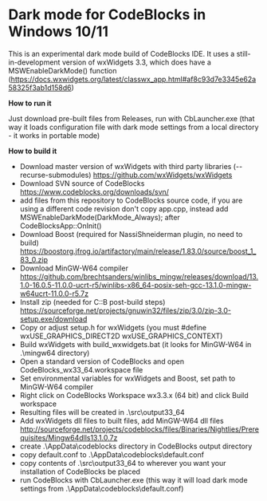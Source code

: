 # Dark mode for CodeBlocks in Windows 10/11

This is an experimental dark mode build of CodeBlocks IDE. It uses a still-in-development version of wxWidgets 3.3, which does have a MSWEnableDarkMode() function (https://docs.wxwidgets.org/latest/classwx_app.html#af8c93d7e3345e62a58325f3ab1d158d6)

**How to run it**

Just download pre-built files from Releases, run with CbLauncher.exe (that way it loads configuration file with dark mode settings from a local directory - it works in portable mode)


**How to build it**
* Download master version of wxWidgets with third party libraries (--recurse-submodules) https://github.com/wxWidgets/wxWidgets
* Download SVN source of CodeBlocks https://www.codeblocks.org/downloads/svn/
* add files from this repository to CodeBlocks source code, if you are using a different code revision don't copy app.cpp, instead add MSWEnableDarkMode(DarkMode_Always); after CodeBlocksApp::OnInit()
* Download Boost (required for NassiShneiderman plugin, no need to build) https://boostorg.jfrog.io/artifactory/main/release/1.83.0/source/boost_1_83_0.zip
* Download MinGW-W64 compiler https://github.com/brechtsanders/winlibs_mingw/releases/download/13.1.0-16.0.5-11.0.0-ucrt-r5/winlibs-x86_64-posix-seh-gcc-13.1.0-mingw-w64ucrt-11.0.0-r5.7z
* Install zip (needed for C::B post-build steps) https://sourceforge.net/projects/gnuwin32/files/zip/3.0/zip-3.0-setup.exe/download  
* Copy or adjust setup.h for wxWidgets (you must #define wxUSE_GRAPHICS_DIRECT2D wxUSE_GRAPHICS_CONTEXT)
* Build wxWidgets with build_wxwidgets.bat (it looks for MinGW-W64 in .\mingw64 directory)
* Open a standard version of CodeBlocks and open CodeBlocks_wx33_64.workspace file
* Set environmental variables for wxWidgets and Boost, set path to MinGW-W64 compiler
* Right click on CodeBlocks Workspace wx3.3.x (64 bit) and click Build workspace
* Resulting files will be created in .\src\output33_64
* Add wxWidgets dll files to built files, add MinGW-W64 dll files http://sourceforge.net/projects/codeblocks/files/Binaries/Nightlies/Prerequisites/Mingw64dlls13.1.0.7z
* create .\AppData\codeblocks directory in CodeBlocks output directory
* copy default.conf to .\AppData\codeblocks\default.conf
* copy contents of .\src\output33_64 to wherever you want your installation of CodeBlocks be placed    
* run CodeBlocks with CbLauncher.exe (this way it will load dark mode settings from .\AppData\codeblocks\default.conf)
